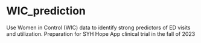 # WIC_prediction
Use Women in Control (WIC) data to identify strong predictors of ED visits and utilization. Preparation for SYH Hope App clinical trial in the fall of 2023
